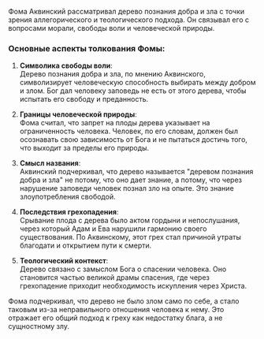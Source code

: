 Фома Аквинский рассматривал дерево познания добра и зла с точки зрения аллегорического и теологического подхода. Он связывал его с вопросами морали, свободы воли и человеческой природы.

### Основные аспекты толкования Фомы:

1. **Символика свободы воли**:  
    Дерево познания добра и зла, по мнению Аквинского, символизирует человеческую способность выбирать между добром и злом. Бог дал человеку заповедь не есть от этого дерева, чтобы испытать его свободу и преданность.
    
2. **Границы человеческой природы**:  
    Фома считал, что запрет на плоды дерева указывает на ограниченность человека. Человек, по его словам, должен был осознавать свою зависимость от Бога и не пытаться достичь того, что выходит за пределы его природы.
    
3. **Смысл названия**:  
    Аквинский подчеркивал, что дерево называется "деревом познания добра и зла" не потому, что оно дает знание, а потому, что через нарушение заповеди человек познал зло на опыте. Это знание злоупотребления свободой.
    
4. **Последствия грехопадения**:  
    Срывание плода с дерева было актом гордыни и непослушания, через который Адам и Ева нарушили гармонию своего существования. По Аквинскому, этот грех стал причиной утраты благодати и открытием пути к смерти.
    
5. **Теологический контекст**:  
    Дерево связано с замыслом Бога о спасении человека. Оно становится частью великой драмы спасения, где через грехопадение приходит необходимость искупления через Христа.
    

Фома подчеркивал, что дерево не было злом само по себе, а стало таковым из-за неправильного отношения человека к нему. Это отражает его общий подход к греху как недостатку блага, а не сущностному злу.
